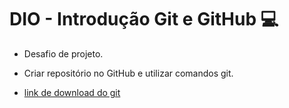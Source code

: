 # DIO - Introdução Git e GitHub 💻
* Desafio de projeto.
* Criar repositório no GitHub e utilizar comandos git.

* [link de download do git](https://git-scm.com/)
